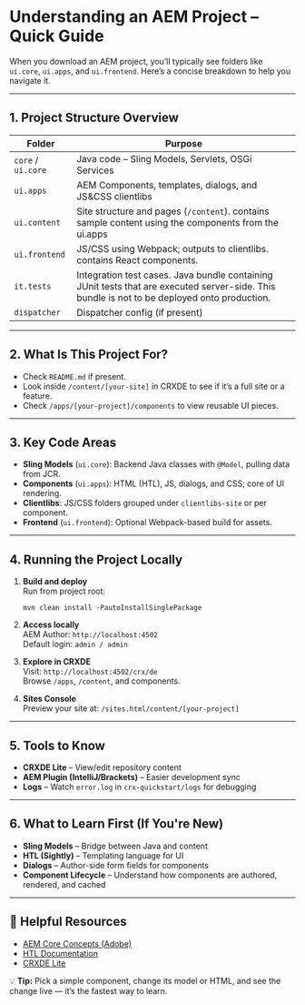 # Understanding an AEM Project – Quick Guide

When you download an AEM project, you’ll typically see folders like `ui.core`, `ui.apps`, and `ui.frontend`. Here’s a concise breakdown to help you navigate it.

---

## 1. Project Structure Overview

| Folder             | Purpose                                                                                                                                      |
| ------------------ | -------------------------------------------------------------------------------------------------------------------------------------------- |
| `core` / `ui.core` | Java code – Sling Models, Servlets, OSGi Services                                                                                            |
| `ui.apps`          | AEM Components, templates, dialogs, and JS&CSS clientlibs                                                                                    |
| `ui.content`       | Site structure and pages (`/content`). contains sample content using the components from the ui.apps                                         |
| `ui.frontend`      | JS/CSS using Webpack; outputs to clientlibs. contains React components.                                                                      |
| `it.tests`         | Integration test cases. Java bundle containing JUnit tests that are executed server-side. This bundle is not to be deployed onto production. |
| `dispatcher`       | Dispatcher config (if present)                                                                                                               |

---

## 2. What Is This Project For?

-   Check `README.md` if present.
-   Look inside `/content/[your-site]` in CRXDE to see if it’s a full site or a feature.
-   Check `/apps/[your-project]/components` to view reusable UI pieces.

---

## 3. Key Code Areas

-   **Sling Models** (`ui.core`): Backend Java classes with `@Model`, pulling data from JCR.
-   **Components** (`ui.apps`): HTML (HTL), JS, dialogs, and CSS; core of UI rendering.
-   **Clientlibs**: JS/CSS folders grouped under `clientlibs-site` or per component.
-   **Frontend** (`ui.frontend`): Optional Webpack-based build for assets.

---

## 4. Running the Project Locally

1. **Build and deploy**  
   Run from project root:

    ```
    mvn clean install -PautoInstallSinglePackage
    ```

2. **Access locally**  
   AEM Author: `http://localhost:4502`  
   Default login: `admin / admin`

3. **Explore in CRXDE**  
   Visit: `http://localhost:4502/crx/de`  
   Browse `/apps`, `/content`, and components.

4. **Sites Console**  
   Preview your site at: `/sites.html/content/[your-project]`

---

## 5. Tools to Know

-   **CRXDE Lite** – View/edit repository content
-   **AEM Plugin (IntelliJ/Brackets)** – Easier development sync
-   **Logs** – Watch `error.log` in `crx-quickstart/logs` for debugging

---

## 6. What to Learn First (If You're New)

-   **Sling Models** – Bridge between Java and content
-   **HTL (Sightly)** – Templating language for UI
-   **Dialogs** – Author-side form fields for components
-   **Component Lifecycle** – Understand how components are authored, rendered, and cached

---

## 🔗 Helpful Resources

-   [AEM Core Concepts (Adobe)](https://experienceleague.adobe.com/docs/experience-manager.html)
-   [HTL Documentation](https://experienceleague.adobe.com/en/docs/experience-manager-htl/content/overview)
-   [CRXDE Lite](http://localhost:4502/crx/de)

💡 **Tip:** Pick a simple component, change its model or HTML, and see the change live — it’s the fastest way to learn.
